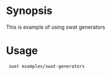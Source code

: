 # Synopsis

This is example of using swat generators


# Usage

     swat examples/swat-generators





